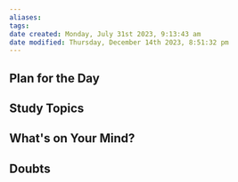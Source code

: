 ```yaml
---
aliases: 
tags: 
date created: Monday, July 31st 2023, 9:13:43 am
date modified: Thursday, December 14th 2023, 8:51:32 pm
---
```


## Plan for the Day

## Study Topics

## What's on Your Mind?

## Doubts